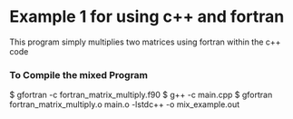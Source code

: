 # Example 1 for using c++ and fortran
This program simply multiplies two matrices using fortran within the c++ code


### To Compile the mixed Program
$ gfortran -c fortran_matrix_multiply.f90
$ g++ -c main.cpp
$ gfortran fortran_matrix_multiply.o main.o -lstdc++ -o mix_example.out
